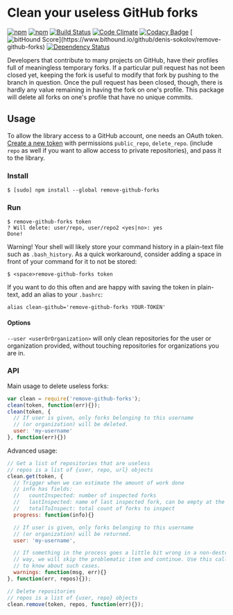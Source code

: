 # Clean your useless GitHub forks

[![npm](https://img.shields.io/npm/v/remove-github-forks.svg)](https://www.npmjs.com/package/remove-github-forks)
[![npm](https://img.shields.io/npm/dt/remove-github-forks.svg)](https://www.npmjs.com/package/remove-github-forks)
[![Build Status](https://travis-ci.org/denis-sokolov/remove-github-forks.svg?branch=master)](https://travis-ci.org/denis-sokolov/remove-github-forks)
[![Code Climate](https://codeclimate.com/github/denis-sokolov/remove-github-forks/badges/gpa.svg)](https://codeclimate.com/github/denis-sokolov/remove-github-forks)
[![Codacy Badge](https://www.codacy.com/project/badge/8df79309ef6041f699f11a7ae6f36de2)](https://www.codacy.com/app/denis-sokolov/remove-github-forks)
[![bitHound Score](https://www.bithound.io/github/denis-sokolov/remove-github-forks/badges/score.svg?)](https://www.bithound.io/github/denis-sokolov/remove-github-forks)
[![Dependency Status](https://gemnasium.com/denis-sokolov/remove-github-forks.svg)](https://gemnasium.com/denis-sokolov/remove-github-forks)

Developers that contribute to many projects on GitHub, have their profiles full of meaningless temporary forks.
If a particular pull request has not been closed yet, keeping the fork is useful to modify that fork by pushing to the branch in question.
Once the pull request has been closed, though, there is hardly any value remaining in having the fork on one's profile.
This package will delete all forks on one's profile that have no unique commits.

## Usage

To allow the library access to a GitHub account, one needs an OAuth token.
[Create a new token](https://github.com/settings/tokens/new) with permissions `public_repo`, `delete_repo`. (include `repo` as well if you want to allow access to private repositories), and pass it to the library.

### Install

```
$ [sudo] npm install --global remove-github-forks
```

### Run

```
$ remove-github-forks token
? Will delete: user/repo, user/repo2 <yes|no>: yes
Done!
```

Warning! Your shell will likely store your command history in a plain-text file such as `.bash_history`. As a quick workaround, consider adding a space in front of your command for it to not be stored:

```
$ <space>remove-github-forks token
```

If you want to do this often and are happy with saving the token in plain-text, add an alias to your `.bashrc`:
```
alias clean-github='remove-github-forks YOUR-TOKEN'
```

#### Options

`--user <userOrOrganization>` will only clean repositories for the user or organization provided, without touching repositories for organizations you are in.

### API

Main usage to delete useless forks:

```javascript
var clean = require('remove-github-forks');
clean(token, function(err){});
clean(token, {
  // If user is given, only forks belonging to this username
  // (or organization) will be deleted.
  user: 'my-username'
}, function(err){})
```

Advanced usage:

```javascript
// Get a list of repositories that are useless
// repos is a list of {user, repo, url} objects
clean.get(token, {
  // Trigger when we can estimate the amount of work done
  // info has fields:
  //   countInspected: number of inspected forks
  //   lastInspected: name of last inspected fork, can be empty at the start
  //   totalToInspect: total count of forks to inspect
  progress: function(info){}

  // If user is given, only forks belonging to this username
  // (or organization) will be returned.
  user: 'my-username',

  // If something in the process goes a little bit wrong in a non-destructive
  // way, we will skip the problematic item and continue. Use this callback
  // to know about such cases.
  warnings: function(msg, err){}
}, function(err, repos){});

// Delete repositories
// repos is a list of {user, repo} objects
clean.remove(token, repos, function(err){});
```
